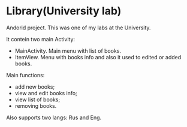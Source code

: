 # Library(University lab)

Andorid project.
This was one of my labs at the University.

It contein two main Activity: 
- MainActivity. Main menu with list of books.
- ItemView. Menu with books info and also it used to edited or added books.

Main functions:
- add new books;
- view and edit books info;
- view list of books;
- removing books.

Also supports two langs: Rus and Eng.
